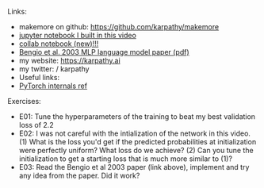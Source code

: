 Links:
* makemore on github: https://github.com/karpathy/makemore
* [jupyter notebook I built in this video](https://github.com/karpathy/nn-zero-to-hero/blob/master/lectures/makemore/makemore_part2_mlp.ipynb)
* [collab notebook (new)!!!](https://colab.research.google.com/drive/1YIfmkftLrz6MPTOO9Vwqrop2Q5llHIGK?usp=sharing)
* [Bengio et al. 2003 MLP language model paper (pdf)](https://www.jmlr.org/papers/volume3/bengio03a/bengio03a.pdf)
* my website: https://karpathy.ai
* my twitter:   / karpathy  
* Useful links:
* [PyTorch internals ref](http://blog.ezyang.com/2019/05/pytorch-internals/)

Exercises:
* E01: Tune the hyperparameters of the training to beat my best validation loss of 2.2
* E02: I was not careful with the intialization of the network in this video. (1) What is the loss you'd get if the predicted probabilities at initialization were perfectly uniform? What loss do we achieve? (2) Can you tune the initialization to get a starting loss that is much more similar to (1)?
* E03: Read the Bengio et al 2003 paper (link above), implement and try any idea from the paper. Did it work?
